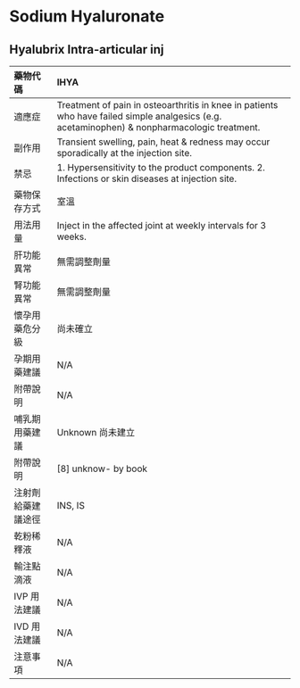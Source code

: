 # Sodium Hyaluronate

## Hyalubrix Intra-articular inj

| 藥物代碼           | IHYA                                                                                                                                         |
|:-------------------|:---------------------------------------------------------------------------------------------------------------------------------------------|
| 適應症             | Treatment of pain in osteoarthritis in knee in patients who have failed simple analgesics (e.g. acetaminophen) & nonpharmacologic treatment. |
| 副作用             | Transient swelling, pain, heat & redness may occur sporadically at the injection site.                                                       |
| 禁忌               | 1. Hypersensitivity to the product components. 2. Infections or skin diseases at injection site.                                             |
| 藥物保存方式       | 室溫                                                                                                                                         |
| 用法用量           | Inject in the affected joint at weekly intervals for 3 weeks.                                                                                |
| 肝功能異常         | 無需調整劑量                                                                                                                                 |
| 腎功能異常         | 無需調整劑量                                                                                                                                 |
| 懷孕用藥危分級     | 尚未確立                                                                                                                                     |
| 孕期用藥建議       | N/A                                                                                                                                          |
| 附帶說明           | N/A                                                                                                                                          |
| 哺乳期用藥建議     | Unknown 尚未建立                                                                                                                             |
| 附帶說明           | [8] unknow- by book                                                                                                                          |
| 注射劑給藥建議途徑 | INS, IS                                                                                                                                      |
| 乾粉稀釋液         | N/A                                                                                                                                          |
| 輸注點滴液         | N/A                                                                                                                                          |
| IVP 用法建議       | N/A                                                                                                                                          |
| IVD 用法建議       | N/A                                                                                                                                          |
| 注意事項           | N/A                                                                                                                                          |

